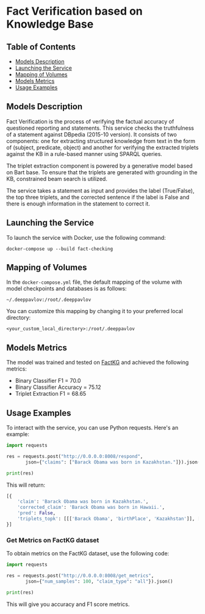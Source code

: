 # Fact Verification based on Knowledge Base

## Table of Contents
- [Models Description](#model_description)
- [Launching the Service](#launching_the_service)
- [Mapping of Volumes](#mapping_of_volumes)
- [Models Metrics](#models_metrics)
- [Usage Examples](#usage_examples)

## Models Description
Fact Verification is the process of verifying the factual accuracy of questioned reporting and statements. This service checks the truthfulness of a statement against DBpedia (2015-10 version). It consists of two components: one for extracting structured knowledge from text in the form of (subject, predicate, object) and another for verifying the extracted triplets against the KB in a rule-based manner using SPARQL queries.

The triplet extraction component is powered by a generative model based on Bart base. To ensure that the triplets are generated with grounding in the KB, constrained beam search is utilized.

The service takes a statement as input and provides the label (True/False), the top three triplets, and the corrected sentence if the label is False and there is enough information in the statement to correct it.

## Launching the Service
To launch the service with Docker, use the following command:

```shell
docker-compose up --build fact-checking
```

## Mapping of Volumes
In the `docker-compose.yml` file, the default mapping of the volume with model checkpoints and databases is as follows:

`~/.deeppavlov:/root/.deeppavlov`

You can customize this mapping by changing it to your preferred local directory:

`<your_custom_local_directory>:/root/.deeppavlov`

## Models Metrics
The model was trained and tested on [FactKG](https://arxiv.org/abs/2305.06590) and achieved the following metrics:

- Binary Classifier F1 = 70.0
- Binary Classifier Accuracy = 75.12
- Triplet Extraction F1 = 68.65

## Usage Examples
To interact with the service, you can use Python requests. Here's an example:

```python
import requests

res = requests.post("http://0.0.0.0:8008/respond", 
       json={"claims": ["Barack Obama was born in Kazakhstan."]}).json()

print(res)
```

This will return:
```python
[{
    'claim': 'Barack Obama was born in Kazakhstan.', 
    'corrected_claim': 'Barack Obama was born in Hawaii.',
    'pred': False,
    'triplets_topk': [[['Barack Obama', 'birthPlace', 'Kazakhstan']], [['Barack Obama', 'placeOfBirth', 'Kazakhstan']]
}]
```

### Get Metrics on FactKG dataset
To obtain metrics on the FactKG dataset, use the following code:

```python
import requests

res = requests.post("http://0.0.0.0:8008/get_metrics", 
       json={"num_samples": 100, "claim_type": "all"}).json()

print(res)
```

This will give you accuracy and F1 score metrics.
